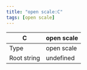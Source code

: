 ```yaml
---
title: "open scale:C"
tags: [open scale]
---
```


|C|open scale|
|---|---|
|Type|open scale|
|Root string|undefined|

